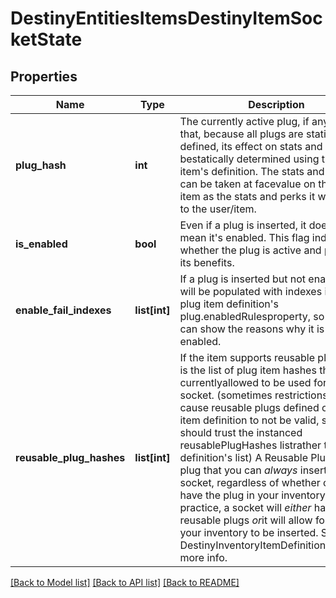 # DestinyEntitiesItemsDestinyItemSocketState

## Properties
Name | Type | Description | Notes
------------ | ------------- | ------------- | -------------
**plug_hash** | **int** | The currently active plug, if any.  Note that, because all plugs are statically defined, its effect on stats and perks can bestatically determined using the plug item&#39;s definition.  The stats and perks can be taken at facevalue on the plug item as the stats and perks it will provide to the user/item. | [optional] 
**is_enabled** | **bool** | Even if a plug is inserted, it doesn&#39;t mean it&#39;s enabled.  This flag indicates whether the plug is active and providing its benefits. | [optional] 
**enable_fail_indexes** | **list[int]** | If a plug is inserted but not enabled, this will be populated with indexes into the plug item definition&#39;s plug.enabledRulesproperty, so that you can show the reasons why it is not enabled. | [optional] 
**reusable_plug_hashes** | **list[int]** | If the item supports reusable plugs, this is the list of plug item hashes that are currentlyallowed to be used for this socket.  (sometimes restrictions may cause reusable plugs defined on the item definition to not be valid, so you should trust the instanced reusablePlugHashes listrather than the definition&#39;s list)  A Reusable Plug is a plug that you can *always* insert into this socket, regardless of whether or notyou have the plug in your inventory.  In practice, a socket will *either* have reusable plugs *or*it will allow for plugs in your inventory to be inserted.  See DestinyInventoryItemDefinition.socketfor more info. | [optional] 

[[Back to Model list]](../README.md#documentation-for-models) [[Back to API list]](../README.md#documentation-for-api-endpoints) [[Back to README]](../README.md)



